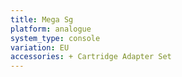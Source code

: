 ```yaml
---
title: Mega Sg
platform: analogue
system_type: console
variation: EU
accessories: + Cartridge Adapter Set
---
```

